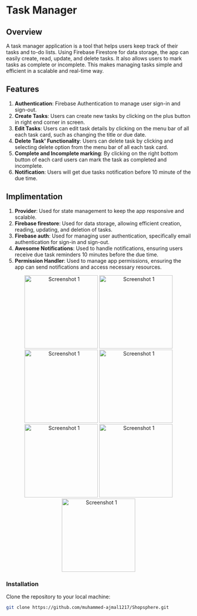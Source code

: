 # Task Manager

## Overview
A task manager application is a tool that helps users keep track of their tasks and to-do lists. Using Firebase Firestore for data storage, the app can easily create, read, update, and delete tasks. It also allows users to mark tasks as complete or incomplete. This makes managing tasks simple and efficient in a scalable and real-time way. 

## Features
1. **Authentication**:  Firebase Authentication to manage user sign-in and sign-out.
2. **Create Tasks**: Users can create new tasks by clicking on the plus button in right end corner in screen.
3. **Edit Tasks**: Users can edit task details by clicking on the menu bar of all each task card, such as changing the title or due date.
4. **Delete Task' Functionality**: Users can delete task by clicking and selecting delete option from the menu bar of all each task card.
5. **Complete and Incomplete marking**: By clicking on the right bottom button of each card users can mark the task as completed and incomplete.
6. **Notification**: Users will get due tasks notification before 10 minute of the due time.

## Implimentation
1. **Provider**:  Used for state management to keep the app responsive and scalable.
2. **Firebase firestore**: Used for data storage, allowing efficient creation, reading, updating, and deletion of tasks.
3. **Firebase auth**: Used for managing user authentication, specifically email authentication for sign-in and sign-out.
4. **Awesome Notifications**: Used to handle notifications, ensuring users receive due task reminders 10 minutes before the due time.
5. **Permission Handler**: Used to manage app permissions, ensuring the app can send notifications and access necessary resources.

<div align="center">
  <img src="https://github.com/muhammed-ajmal1217/flutter_task/assets/136672051/7b80dd23-47e1-4632-abc7-e6420b85287e" alt="Screenshot 1" width="200"/>
  <img src="https://github.com/muhammed-ajmal1217/flutter_task/assets/136672051/114f3459-ad24-48c9-b672-a730d5b11a84" alt="Screenshot 1" width="200"/>
  <img src="https://github.com/muhammed-ajmal1217/flutter_task/assets/136672051/cdc30440-d4f0-4374-82af-f1033f220383" alt="Screenshot 1" width="200"/>
  <img src="https://github.com/muhammed-ajmal1217/flutter_task/assets/136672051/2d96209d-86ce-413f-b290-ed2b8d942ac8" alt="Screenshot 1" width="200"/>
  <img src="https://github.com/muhammed-ajmal1217/flutter_task/assets/136672051/315a3d8f-fa57-43b4-8f6d-ca6d71a939d9" alt="Screenshot 1" width="200"/>
  <img src="https://github.com/muhammed-ajmal1217/flutter_task/assets/136672051/a5ba0012-9496-47a2-be55-120cf656201e" alt="Screenshot 1" width="200"/>
  <img src="https://github.com/muhammed-ajmal1217/flutter_task/assets/136672051/adcaaf3c-1332-44c8-84fe-2fb573fe0632" alt="Screenshot 1" width="200"/>
</div>

### Installation
Clone the repository to your local machine:
```bash
git clone https://github.com/muhammed-ajmal1217/Shopsphere.git
